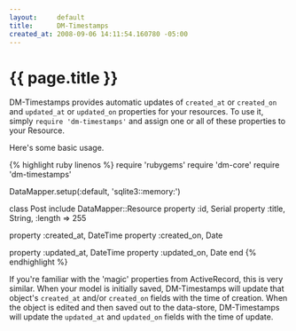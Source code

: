 ```yaml
---
layout:     default
title:      DM-Timestamps
created_at: 2008-09-06 14:11:54.160780 -05:00
---
```


{{ page.title }}
================

DM-Timestamps provides automatic updates of `created_at` or `created_on` and
`updated_at` or `updated_on` properties for your resources. To use it, simply
`require 'dm-timestamps'` and assign one or all of these properties to your
Resource.

Here's some basic usage.

{% highlight ruby linenos %}
require 'rubygems'
require 'dm-core'
require 'dm-timestamps'

DataMapper.setup(:default, 'sqlite3::memory:')

class Post
  include DataMapper::Resource
  property :id, Serial
  property :title, String, :length => 255

  property :created_at, DateTime
  property :created_on, Date

  property :updated_at, DateTime
  property :updated_on, Date
end
{% endhighlight %}

If you're familiar with the 'magic' properties from ActiveRecord, this is very
similar. When your model is initially saved, DM-Timestamps will update that
object's `created_at` and/or `created_on` fields with the time of creation. When
the object is edited and then saved out to the data-store, DM-Timestamps will
update the `updated_at` and `updated_on` fields with the time of update.
